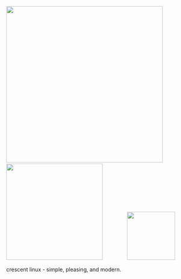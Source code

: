 <!-- ![image](https://github.com/user-attachments/assets/4ce4b532-e09b-484f-809d-1b81dc7f2776)> -->
<img src="https://github.com/user-attachments/assets/1672c5a7-3408-4b6f-9a97-db2c6a509d5e" width="416">
⠀⠀⠀⠀<img src="[https://github.com/user-attachments/assets/73c444fb-8e0e-4b01-aeb2-227052879791](https://github.com/user-attachments/assets/45f8ec5c-7b01-459b-ac9e-1dcf503a1b7e)" width="256">
⠀⠀⠀⠀⠀⠀<img src="https://github.com/user-attachments/assets/73c444fb-8e0e-4b01-aeb2-227052879791" width="128">

crescent linux - simple, pleasing, and modern.
